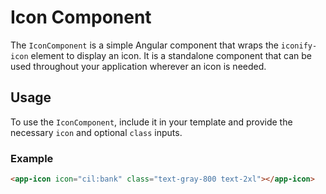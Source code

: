 # Icon Component

The `IconComponent` is a simple Angular component that wraps the `iconify-icon` element to display an icon. It is a standalone component that can be used throughout your application wherever an icon is needed.

## Usage

To use the `IconComponent`, include it in your template and provide the necessary `icon` and optional `class` inputs.

### Example

```html
<app-icon icon="cil:bank" class="text-gray-800 text-2xl"></app-icon>
